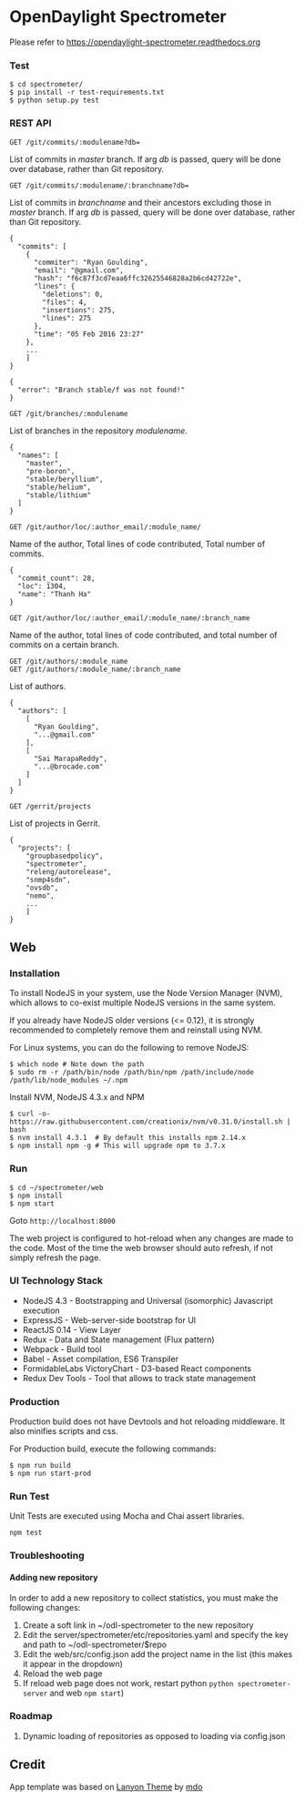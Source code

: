 # OpenDaylight Spectrometer

Please refer to https://opendaylight-spectrometer.readthedocs.org



### Test
```
$ cd spectrometer/
$ pip install -r test-requirements.txt
$ python setup.py test
```

### REST API
```
GET /git/commits/:modulename?db=
```

List of commits in *master* branch.
If arg *db* is passed, query will be done over database, rather than Git repository.

```
GET /git/commits/:modulename/:branchname?db=
```

List of commits in *branchname* and their ancestors excluding those in *master* branch.
If arg *db* is passed, query will be done over database, rather than Git repository.

```
{
  "commits": [
    {
      "commiter": "Ryan Goulding",
      "email": "@gmail.com",
      "hash": "f6c87f3cd7eaa6ffc32625546828a2b6cd42722e",
      "lines": {
        "deletions": 0,
        "files": 4,
        "insertions": 275,
        "lines": 275
      },
      "time": "05 Feb 2016 23:27"
    },
    ...
    ]
}
```

```
{
  "error": "Branch stable/f was not found!"
}
```

```
GET /git/branches/:modulename
```

List of branches in the repository *modulename*.

```
{
  "names": [
    "master",
    "pre-boron",
    "stable/beryllium",
    "stable/helium",
    "stable/lithium"
  ]
}
```

```
GET /git/author/loc/:author_email/:module_name/
```

Name of the author, Total lines of code contributed, Total number of commits.

```
{
  "commit_count": 28,
  "loc": 1304,
  "name": "Thanh Ha"
}
```

```
GET /git/author/loc/:author_email/:module_name/:branch_name
```

Name of the author, total lines of code contributed, and total number of commits on a certain branch.


```
GET /git/authors/:module_name
GET /git/authors/:module_name/:branch_name
```

List of authors.

```
{
  "authors": [
    [
      "Ryan Goulding",
      "...@gmail.com"
    ],
    [
      "Sai MarapaReddy",
      "...@brocade.com"
    ]
  ]
}
```

```
GET /gerrit/projects
```

List of projects in Gerrit.

```
{
  "projects": [
    "groupbasedpolicy",
    "spectrometer",
    "releng/autorelease",
    "snmp4sdn",
    "ovsdb",
    "nemo",
    ...
    ]
}
```

## Web

### Installation

To install NodeJS in your system, use the Node Version Manager (NVM), which allows to co-exist multiple
NodeJS versions in the same system.

If you already have NodeJS older versions (<= 0.12), it is strongly recommended to completely remove them and reinstall using NVM.

For Linux systems, you can do the following to remove NodeJS:

```
$ which node # Note down the path
$ sudo rm -r /path/bin/node /path/bin/npm /path/include/node /path/lib/node_modules ~/.npm
```

Install NVM, NodeJS 4.3.x and NPM

```
$ curl -o- https://raw.githubusercontent.com/creationix/nvm/v0.31.0/install.sh | bash
$ nvm install 4.3.1  # By default this installs npm 2.14.x
$ npm install npm -g # This will upgrade npm to 3.7.x
```

### Run

```
$ cd ~/spectrometer/web
$ npm install
$ npm start
```

Goto  ```http://localhost:8000```

The web project is configured to hot-reload when any changes are made to the code. Most of the time the web browser should auto refresh, if not simply refresh the page.

### UI Technology Stack

* NodeJS 4.3 - Bootstrapping and Universal (isomorphic) Javascript execution
* ExpressJS - Web-server-side bootstrap for UI
* ReactJS 0.14 - View Layer
* Redux - Data and State management (Flux pattern)
* Webpack - Build tool
* Babel - Asset compilation, ES6 Transpiler
* FormidableLabs VictoryChart - D3-based React components
* Redux Dev Tools - Tool that allows to track state management


### Production

Production build does not have Devtools and hot reloading middleware. It also minifies scripts and css.

For Production build, execute the following commands:

```
$ npm run build
$ npm run start-prod
```

### Run Test

Unit Tests are executed using Mocha and Chai assert libraries.

```
npm test
```

### Troubleshooting

#### Adding new repository

In order to add a new repository to collect statistics, you must make the following changes:

1. Create a soft link in ~/odl-spectrometer to the new repository
1. Edit the server/spectrometer/etc/repositories.yaml and specify the key and path to ~/odl-spectrometer/$repo
1. Edit the web/src/config.json add the project name in the list (this makes it appear in the dropdown)
1. Reload the web page
1. If reload web page does not work, restart python ```python spectrometer-server``` and web ```npm start```)

### Roadmap

1. Dynamic loading of repositories as opposed to loading via config.json

## Credit

App template was based on [Lanyon Theme](https://github.com/poole/lanyon) by [mdo](https://github.com/mdo)
